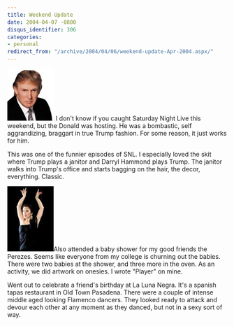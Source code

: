```yaml
---
title: Weekend Update
date: 2004-04-07 -0800
disqus_identifier: 306
categories:
- personal
redirect_from: "/archive/2004/04/06/weekend-update-Apr-2004.aspx/"
---
```


![Trump](/images/Trump.jpg) I don't know if you caught Saturday Night
Live this weekend, but the Donald was hosting. He was a bombastic, self
aggrandizing, braggart in true Trump fashion. For some reason, it just
works for him.

This was one of the funnier episodes of SNL. I especially loved the skit
where Trump plays a janitor and Darryl Hammond plays Trump. The janitor
walks into Trump's office and starts bagging on the hair, the decor,
everything. Classic.

![](/images/flamenco.jpg)Also attended a baby shower for my good friends
the Perezes. Seems like everyone from my college is churning out the
babies. There were two babies at the shower, and three more in the oven.
As an activity, we did artwork on onesies. I wrote "Player" on mine.

Went out to celebrate a friend's birthday at La Luna Negra. It's a
spanish tapas restaurant in Old Town Pasadena. There were a couple of
intense middle aged looking Flamenco dancers. They looked ready to
attack and devour each other at any moment as they danced, but not in a
sexy sort of way.

